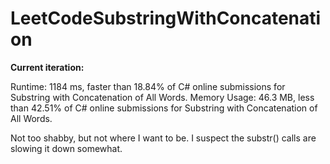 # LeetCodeSubstringWithConcatenation

**Current iteration:**

Runtime: 1184 ms, faster than 18.84% of C# online submissions for Substring with Concatenation of All Words.
Memory Usage: 46.3 MB, less than 42.51% of C# online submissions for Substring with Concatenation of All Words.

Not too shabby, but not where I want to be. I suspect the substr() calls are slowing it down somewhat.
